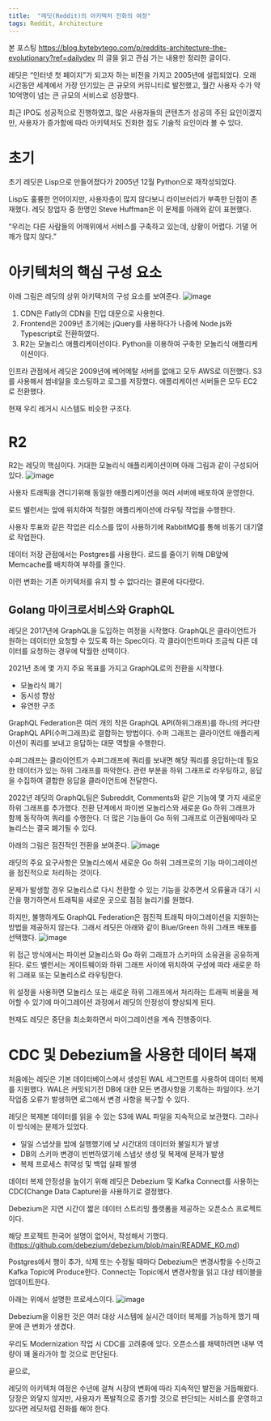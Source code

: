 ```yaml
---
title:  "레딧(Reddit)의 아키텍처 진화의 여정"
tags: Reddit, Architecture
---
```


본 포스팅 https://blog.bytebytego.com/p/reddits-architecture-the-evolutionary?ref=dailydev 의 글을 읽고 관심 가는 내용만 정리한 글이다.

레딧은 “인터넷 첫 페이지”가 되고자 하는 비전을 가지고 2005년에 설립되었다. 오래 시간동안 세계에서 가장 인기있는 큰 규모의 커뮤니티로 발전했고, 월간 사용자 수가 약 10억명이 넘는 큰 규모의 서비스로 성장했다.

최근 IPO도 성공적으로 진행하였고, 많은 사용자들의 콘텐츠가 성공의 주된 요인이겠지만, 사용자가 증가함에 따라 아키텍처도 진화한 점도 기술적 요인이라 볼 수 있다.

# 초기

초기 레딧은 Lisp으로 만들어졌다가 2005년 12월 Python으로 재작성되었다.

Lisp도 훌륭한 언어이지만, 사용자층이 많지 않다보니 라이브러리가 부족한 단점이 존재했다. 레딧 창업자 중 한명인 Steve Huffman은 이 문제를 아래와 같이 표현했다.

“우리는 다른 사람들의 어깨위에서 서비스를 구축하고 있는데, 상황이 어렵다. 기댈 어깨가 많지 않다.”


# 아키텍처의 핵심 구성 요소

아래 그림은 레딧의 상위 아키텍처의 구성 요소를 보여준다.
![image](https://github.com/giljae/giljae.github.io/assets/111643/7e154330-4608-49be-a2c5-4f8e227efe9d)

1. CDN은 Fatly의 CDN을 진입 대문으로 사용한다. 
2. Frontend은 2009년 초기에는 jQuery를 사용하다가 나중에 Node.js와 Typescript로 전환하였다. 
3. R2는 모놀리스 애플리케이션이다. Python을 이용하여 구축한 모놀리식 애플리케이션이다.

인프라 관점에서 레딧은 2009년에 베어메탈 서버를 없애고 모두 AWS로 이전했다. S3를 사용해서 썸네일을 호스팅하고 로그를 저장했다. 애플리케이션 서버들은 모두 EC2로 전환했다.

현재 우리 레거시 시스템도 비슷한 구조다.

# R2

R2는 레딧의 핵심이다. 거대한 모놀리식 애플리케이션이며 아래 그림과 같이 구성되어 있다.
![image](https://github.com/giljae/giljae.github.io/assets/111643/b76d44d8-f7e1-416d-b15b-5be449719b5f)

사용자 트래픽을 견디기위해 동일한 애플리케이션을 여러 서버에 배포하여 운영한다.

로드 밸런서는 앞에 위치하여 적절한 애플리케이션에 라우팅 작업을 수행한다.

사용자 투표와 같은 작업은 리소스를 많이 사용하기에 RabbitMQ를 통해 비동기 대기열로 작업한다.

데이터 저장 관점에서는 Postgres를 사용한다. 로드를 줄이기 위해 DB앞에 Memcache를 배치하여 부하를 줄인다.

이런 변화는 기존 아키텍처를 유지 할 수 없다라는 결론에 다다랐다.

## Golang 마이크로서비스와 GraphQL

레딧은 2017년에 GraphQL을 도입하는 여정을 시작했다. GraphQL은 클라이언트가 원하는 데이터만 요청할 수 있도록 하는 Spec이다. 각 클라이언트마다 조금씩 다른 데이터를 요청하는 경우에 탁월한 선택이다.

2021년 초에 몇 가지 주요 목표를 가지고 GraphQL로의 전환을 시작했다.

- 모놀리식 폐기
- 동시성 향상
- 유연한 구조

GraphQL Federation은 여러 개의 작은 GraphQL API(하위그래프)를 하나의 커다란 GraphQL API(수퍼그래프)로 결합하는 방법이다.  수퍼 그래프는 클라이언트 애플리케이션이 쿼리를 보내고 응답하는 대문 역할을 수행한다.

수퍼그래프는 클라이언트가 수퍼그래프에 쿼리를 보내면 해당 쿼리를 응답하는데 필요한 데이터가 있는 하위 그래프를 파악한다. 관련 부분을 하위 그래프로 라우팅하고, 응답을 수집하여 결합한 응답을 클라이언트에 전달한다.

2022년 레딧의 GraphQL팀은 Subreddit, Comments와 같은 기능에 몇 가지 새로운 하위 그래프를 추가했다. 전환 단계에서 파이썬 모놀리스와 새로운 Go 하위 그래프가 함께 동작하여 쿼리를 수행한다. 더 많은 기능들이 Go 하위 그래프로 이관됨에따라 모놀리스는 결국 폐기될 수 있다.

아래의 그림은 점진적인 전환을 보여준다.
![image](https://github.com/giljae/giljae.github.io/assets/111643/1f96e9ab-7790-4342-bad3-9b7a856be87a)

래딧의 주요 요구사항은 모놀리스에서 새로운 Go 하위 그래프로의 기능 마이그레이션을 점진적으로 처리하는 것이다.

문제가 발생할 경우 모놀리스로 다시 전환할 수 있는 기능을 갖추면서 오류율과 대기 시간을 평가하면서 트래픽을 새로운 곳으로 점점 늘리기를 원했다.

하지만, 불행하게도 GraphQL Federation은 점진적 트래픽 마이그레이션을 지원하는 방법을 제공하지 않는다. 그래서 레딧은 아래와 같이 Blue/Green 하위 그래프 배포를 선택했다.
![image](https://github.com/giljae/giljae.github.io/assets/111643/b27dff24-05da-44a5-8a6b-705379bee424)

위 접근 방식에서는 파이썬 모놀리스와 Go 하위 그래프가 스키마의 소유권을 공유하게 된다. 로드 밸런서는 게이트웨이와 하위 그래프 사이에 위치하여 구성에 따라 새로운 하위 그래포 또는 모놀리스로 라우팅한다.

위 설정을 사용하면 모놀리스 또는 새로운 하위 그래프에서 처리하는 트래픽 비율을 제어할 수 있기에 마이그레이션 과정에서 레딧의 안정성이 향상되게 된다.

현재도 레딧은 중단을 최소화하면서 마이그레이션을 계속 진행중이다.

# CDC 및 Debezium을 사용한 데이터 복재

처음에는 레딧은 기본 데이터베이스에서 생성된 WAL 세그먼트를 사용하여 데이터 복제를 지원했다. WAL은 커밋되기전 DB에 대한 모든 변경사항을 기록하는 파일이다. 쓰기 작업중 오류가 발생하면 로그에서 변경 사항을 복구할 수 있다.

레딧은 복제본 데이터를 읽을 수 있는 S3에 WAL 파일을 지속적으로 보관했다. 그러나 이 방식에는 문제가 있었다.

- 일일 스냅샷을 밤에 실행했기에 낮 시간대의 데이터와 불일치가 발생
- DB의 스키마 변경이 빈번하였기에 스냅샷 생성 및 복제에 문제가 발생
- 복제 프로세스 취약성 및 백업 실패 발생

데이터 복제 안정성을 높이기 위해 레딧은 Debezium 및 Kafka Connect를 사용하는 CDC(Change Data Capture)을 사용하기로 결정했다.

Debezium은 지연 시간이 짧은 데이터 스트리밍 플랫폼을 제공하는 오픈소스 프로젝트이다.

해당 프로젝트 한국어 설명이 없어서, 작성해서 기했다. (https://github.com/debezium/debezium/blob/main/README_KO.md)

Postgres에서 행이 추가, 삭제 또는 수정될 때마다 Debezium은 변경사항을 수신하고 Kafka Topic에 Produce한다. Connect는 Topic에서 변경사항을 읽고 대상 테이블을 업데이트한다.

아래는 위에서 설명한 프로세스이다.
![image](https://github.com/giljae/giljae.github.io/assets/111643/b36a9e4a-dfdf-4efc-8e8e-d4a37d99a948)

Debezium을 이용한 것은 여러 대상 시스템에 실시간 데이터 복제를 가능하게 했기 때문에 큰 변화가 생겼다.

우리도 Modernization 작업 시 CDC를 고려중에 있다. 오픈소스를 채택하려면 내부 역량이 꽤 올라가야 할 것으로 판단된다.

끝으로,

레딧의 아키텍처 여정은 수년에 걸쳐 시장의 변화에 따라 지속적인 발전을 거듭해왔다. 당장은 와닿지 않지만, 사용자가 폭발적으로 증가할 것으로 판단되는 서비스를 운영하고 있다면 레딧처럼 진화를 해야 한다.
